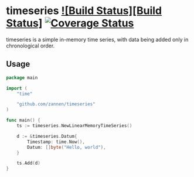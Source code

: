 # timeseries [![Build Status][Build Status]][ci] [![Coverage Status][cov-img]][cov]

timeseries is a simple in-memory time series, with data being added only in
chronological order.

## Usage

```go
package main

import (
    "time"

    "github.com/zannen/timeseries"
)

func main() {
    ts := timeseries.NewLinearMemoryTimeSeries()

    d := &timeseries.Datum{
        Timestamp: time.Now(),
        Datum: []byte("Hello, world"),
    }

    ts.Add(d)
}
```

[ci]: https://circleci.com/gh/zannen/timeseries
[cov-img]: https://codecov.io/gh/zannen/timeseries/branch/master/graph/badge.svg
[cov]: https://codecov.io/gh/zannen/timeseries
